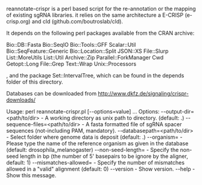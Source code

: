 reannotate-crispr is a perl based script for the re-annotation or the mapping of existing sgRNA libraries. it relies on the same architecture a E-CRISP (e-crisp.org) and cld (github.com/boutroslab/cld).

It depends on the following perl packages available from the CRAN archive:

 Bio::DB::Fasta
 Bio::SeqIO
 Bio::Tools::GFF
 Scalar::Util
 Bio::SeqFeature::Generic
 Bio::Location::Split
 JSON::XS 
 File::Slurp
 List::MoreUtils 
 List::Util 
 Archive::Zip
 Parallel::ForkManager
 Cwd
 Getopt::Long
 File::Grep
 Text::Wrap
 Unix::Processors
 
 , and the package Set::IntervalTree, which can be found in the depends folder of this directory.

Databases can be downloaded from http://www.dkfz.de/signaling/crispr-downloads/

Usage: 
perl reannotate-crispr.pl [--options=value] ...
Options:
 --output-dir=<path/to/dir>          - A working directory as unix path to directory. (default: .)
 --sequence-files=<path/to/dir>      - A fasta formatted file of sgRNA spacer sequences (not-including PAM, mandatory).
 --databasepath=<path/to/dir>        - Select folder where genome data is deposit  (default: .)
 --organism=<string>                 - Please type the name of the reference organism as given in the database (default: drosophila_melanogaster)
 --non-seed-length=<int>             - Specify the non-seed length in bp (the number of 5' basepairs to be ignore by the aligner, default: 1)
 --mismatches-allowed=<int>          - Specify the number of mismatches allowed in a "valid" alignment (default: 0)
 --version                           - Show version.
 --help                              - Show this message.

